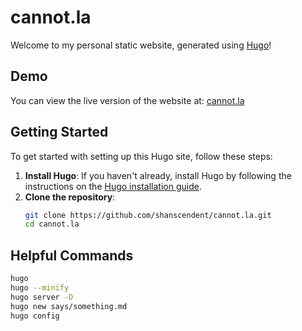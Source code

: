 # cannot.la

Welcome to my personal static website, generated using [Hugo](https://gohugo.io/)!

## Demo

You can view the live version of the website at: [cannot.la](https://cannot.la)

## Getting Started

To get started with setting up this Hugo site, follow these steps:

1. **Install Hugo**: If you haven't already, install Hugo by following the instructions on the [Hugo installation guide](https://gohugo.io/getting-started/installing/).
2. **Clone the repository**:
   ```bash
   git clone https://github.com/shanscendent/cannot.la.git
   cd cannot.la

## Helpful Commands

```bash
hugo
hugo --minify
hugo server -D
hugo new says/something.md
hugo config
```
